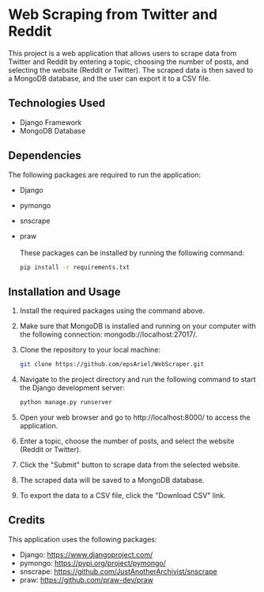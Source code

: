 # Web Scraping from Twitter and Reddit
This project is a web application that allows users to scrape data from Twitter and Reddit by entering a topic, choosing the number of posts, and selecting the website (Reddit or Twitter). The scraped data is then saved to a MongoDB database, and the user can export it to a CSV file.

## Technologies Used
- Django Framework
- MongoDB Database

## Dependencies
The following packages are required to run the application:
- Django
- pymongo
- snscrape
- praw <br><br>
These packages can be installed by running the following command:
    
    ```sh
    pip install -r requirements.txt 
    ```

## Installation and Usage
1. Install the required packages using the command above.

2. Make sure that MongoDB is installed and running on your computer with the following connection: mongodb://localhost:27017/.

3. Clone the repository to your local machine:
      ```sh
    git clone https://github.com/epsAriel/WebScraper.git
    ```

4. Navigate to the project directory and run the following command to start the Django development server:

    ```sh
    python manage.py runserver
    ```

5. Open your web browser and go to http://localhost:8000/ to access the application.

6. Enter a topic, choose the number of posts, and select the website (Reddit or Twitter).

7. Click the "Submit" button to scrape data from the selected website.

8. The scraped data will be saved to a MongoDB database.

9. To export the data to a CSV file, click the "Download CSV" link.

## Credits
This application uses the following packages:

- Django: https://www.djangoproject.com/
- pymongo: https://pypi.org/project/pymongo/
- snscrape: https://github.com/JustAnotherArchivist/snscrape
- praw: https://github.com/praw-dev/praw

